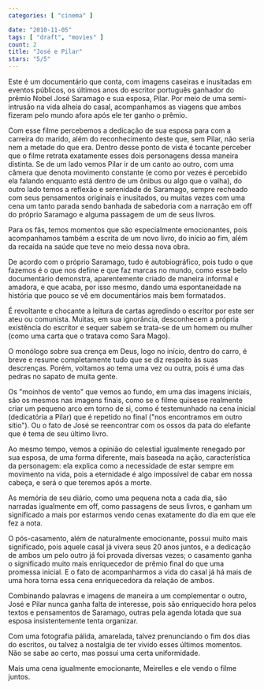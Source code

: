 ```yaml
---
categories: [ "cinema" ]

date: "2010-11-05"
tags: [ "draft", "movies" ]
count: 2
title: "José e Pilar"
stars: "5/5"
---
```

Este é um documentário que conta, com imagens caseiras e inusitadas em eventos públicos, os últimos anos do escritor português ganhador do prêmio Nobel José Saramago e sua esposa, Pilar. Por meio de uma semi-intrusão na vida alheia do casal, acompanhamos as viagens que ambos fizeram pelo mundo afora após ele ter ganho o prêmio.

Com esse filme percebemos a dedicação de sua esposa para com a carreira do marido, além do reconhecimento deste que, sem Pilar, não seria nem a metade do que era. Dentro desse ponto de vista é tocante perceber que o filme retrata exatamente esses dois personagens dessa maneira distinta. Se de um lado vemos Pilar ir de um canto ao outro, com uma câmera que denota movimento constante (e como por vezes é percebido ela falando enquanto está dentro de um ônibus ou algo que o valha), do outro lado temos a reflexão e serenidade de Saramago, sempre recheado com seus pensamentos originais e inusitados, ou muitas vezes com uma cena um tanto parada sendo banhada de sabedoria com a narração em off do próprio Saramago e alguma passagem de um de seus livros.

Para os fãs, temos momentos que são especialmente emocionantes, pois acompanhamos também a escrita de um novo livro, do início ao fim, além da recaída na saúde que teve no meio dessa nova obra.

De acordo com o próprio Saramago, tudo é autobiográfico, pois tudo o que fazemos é o que nos define e que faz marcas no mundo, como esse belo documentário demonstra, aparentemente criado de maneira informal e amadora, e que acaba, por isso mesmo, dando uma espontaneidade na história que pouco se vê em documentários mais bem formatados.

É revoltante e chocante a leitura de cartas agredindo o escritor por este ser ateu ou comunista. Muitas, em sua ignorância, desconhecem a própria existência do escritor e sequer sabem se trata-se de um homem ou mulher (como uma carta que o tratava como Sara Mago).

O monólogo sobre sua crença em Deus, logo no início, dentro do carro, é breve e resume completamente tudo que se diz respeito às suas descrenças. Porém, voltamos ao tema uma vez ou outra, pois é uma das pedras no sapato de muita gente.

Os "moinhos de vento" que vemos ao fundo, em uma das imagens iniciais, são os mesmos nas imagens finais, como se o filme quisesse realmente criar um pequeno arco em torno de si, como é testemunhado na cena inicial (dedicatória a Pilar) que é repetido no final ("nos encontramos em outro sítio"). Ou o fato de José se reencontrar com os ossos da pata do elefante que é tema de seu último livro.

Ao mesmo tempo, vemos a opinião do celestial igualmente renegado por sua esposa, de uma forma diferente, mais baseada na ação, característica da personagem: ela explica como a necessidade de estar sempre em movimento na vida, pois a eternidade é algo impossível de cabar em nossa cabeça, e será o que teremos após a morte.

As memória de seu diário, como uma pequena nota a cada dia, são narradas igualmente em off, como passagens de seus livros, e ganham um significado a mais por estarmos vendo cenas exatamente do dia em que ele fez a nota.

O pós-casamento, além de naturalmente emocionante, possui muito mais significado, pois aquele casal já vivera seus 20 anos juntos, e a dedicação de ambos um pelo outro já foi provada diversas vezes; o casamento ganha o significado muito mais enriquecedor de prêmio final do que uma promessa inicial. E o fato de acompanharmos a vida do casal já há mais de uma hora torna essa cena enriquecedora da relação de ambos.

Combinando palavras e imagens de maneira a um complementar o outro, José e Pilar nunca ganha falta de interesse, pois são enriquecido hora pelos textos e pensamentos de Saramago, outras pela agenda lotada que sua esposa insistentemente tenta organizar.

Com uma fotografia pálida, amarelada, talvez prenunciando o fim dos dias do escritos, ou talvez a nostalgia de ter vivido esses últimos momentos. Não se sabe ao certo, mas possui uma certa uniformidade.

Mais uma cena igualmente emocionante, Meirelles e ele vendo o filme juntos.

